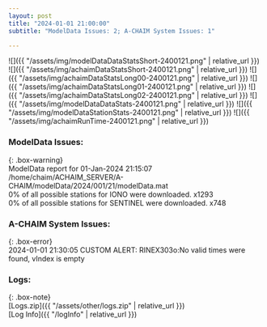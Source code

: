 ```yaml
---
layout: post
title: "2024-01-01 21:00:00"
subtitle: "ModelData Issues: 2; A-CHAIM System Issues: 1"

---
```


![]({{ "/assets/img/modelDataDataStatsShort-2400121.png" | relative_url }})
![]({{ "/assets/img/achaimDataStatsShort-2400121.png" | relative_url }})
![]({{ "/assets/img/achaimDataStatsLong00-2400121.png" | relative_url }})
![]({{ "/assets/img/achaimDataStatsLong01-2400121.png" | relative_url }})
![]({{ "/assets/img/achaimDataStatsLong02-2400121.png" | relative_url }})
![]({{ "/assets/img/modelDataDataStats-2400121.png" | relative_url }})
![]({{ "/assets/img/modelDataStationStats-2400121.png" | relative_url }})
![]({{ "/assets/img/achaimRunTime-2400121.png" | relative_url }})


### ModelData Issues:  
  
{: .box-warning}  
 ModelData report for 01-Jan-2024 21:15:07   
 /home/chaim/ACHAIM_SERVER/A-CHAIM/modelData/2024/001/21/modelData.mat   
 0% of all possible stations for IONO were downloaded. x1293   
 0% of all possible stations for SENTINEL were downloaded. x748   
  
### A-CHAIM System Issues:  
  
{: .box-error}  
2024-01-01 21:30:05 CUSTOM ALERT: RINEX303o:No valid times were found, vIndex is empty  

### Logs:  
  
{: .box-note}  
[Logs.zip]({{ "/assets/other/logs.zip" | relative_url }})  
[Log Info]({{ "/logInfo" | relative_url }})  
